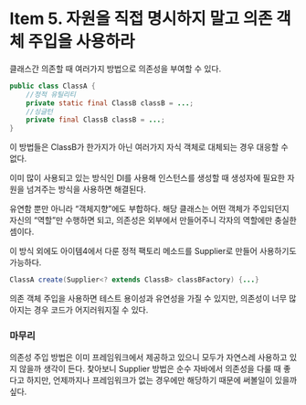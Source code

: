 # Item 5. 자원을 직접 명시하지 말고 의존 객체 주입을 사용하라

클래스간 의존할 때 여러가지 방법으로 의존성을 부여할 수 있다.

```java
public class ClassA {
	//정적 유틸리티
	private static final ClassB classB = ...;
	//싱글턴
	private final ClassB classB = ...;
}
```

이 방법들은 ClassB가 한가지가 아닌 여러가지 자식 객체로 대체되는 경우 대응할 수 없다.

이미 많이 사용되고 있는 방식인 DI를 사용해 인스턴스를 생성할 때 생성자에 필요한 자원을 넘겨주는 방식을 사용하면 해결된다.

유연함 뿐만 아니라 “객체지향”에도 부합하다. 해당 클래스는 어떤 객체가 주입되던지 자신의 “역할”만 수행하면 되고, 의존성은 외부에서 만들어주니 각자의 역할에만 충실한셈이다.

이 방식 외에도 아이템4에서 다룬 정적 팩토리 메소드를 Supplier로 만들어 사용하기도 가능하다. 

```java
ClassA create(Supplier<? extends ClassB> classBFactory) {...}
```

의존 객체 주입을 사용하면 테스트 용이성과 유연성을 가질 수 있지만, 의존성이 너무 많아지는 경우 코드가 어지러워지질 수 있다.

### 마무리

의존성 주입 방법은 이미 프레임워크에서 제공하고 있으니 모두가 자연스레 사용하고 있지 않을까 생각이 든다. 찾아보니 Supplier 방법은 순수 자바에서 의존성을 다룰 때 좋다고 하지만, 언제까지나 프레임워크가 없는 경우에만 해당하기 때문에 써볼일이 있을까 싶다.
